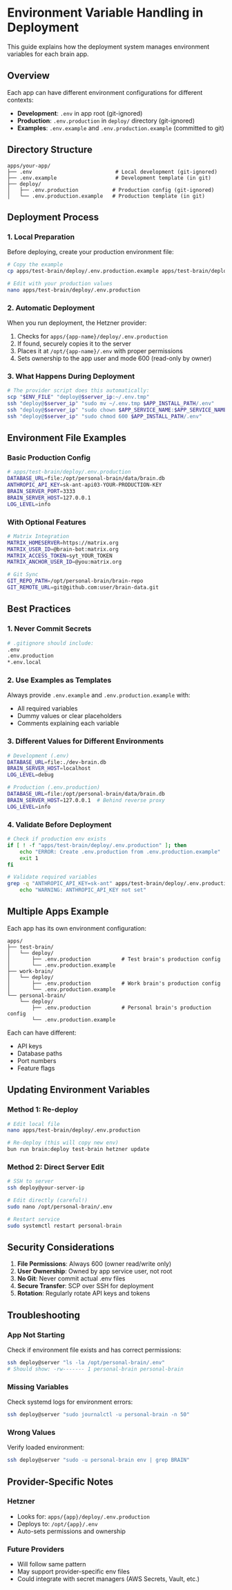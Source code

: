 # Environment Variable Handling in Deployment

This guide explains how the deployment system manages environment variables for each brain app.

## Overview

Each app can have different environment configurations for different contexts:

- **Development**: `.env` in app root (git-ignored)
- **Production**: `.env.production` in `deploy/` directory (git-ignored)
- **Examples**: `.env.example` and `.env.production.example` (committed to git)

## Directory Structure

```
apps/your-app/
├── .env                           # Local development (git-ignored)
├── .env.example                   # Development template (in git)
├── deploy/
│   ├── .env.production           # Production config (git-ignored)
│   └── .env.production.example   # Production template (in git)
```

## Deployment Process

### 1. Local Preparation

Before deploying, create your production environment file:

```bash
# Copy the example
cp apps/test-brain/deploy/.env.production.example apps/test-brain/deploy/.env.production

# Edit with your production values
nano apps/test-brain/deploy/.env.production
```

### 2. Automatic Deployment

When you run deployment, the Hetzner provider:

1. Checks for `apps/{app-name}/deploy/.env.production`
2. If found, securely copies it to the server
3. Places it at `/opt/{app-name}/.env` with proper permissions
4. Sets ownership to the app user and mode 600 (read-only by owner)

### 3. What Happens During Deployment

```bash
# The provider script does this automatically:
scp "$ENV_FILE" "deploy@$server_ip:~/.env.tmp"
ssh "deploy@$server_ip" "sudo mv ~/.env.tmp $APP_INSTALL_PATH/.env"
ssh "deploy@$server_ip" "sudo chown $APP_SERVICE_NAME:$APP_SERVICE_NAME $APP_INSTALL_PATH/.env"
ssh "deploy@$server_ip" "sudo chmod 600 $APP_INSTALL_PATH/.env"
```

## Environment File Examples

### Basic Production Config

```bash
# apps/test-brain/deploy/.env.production
DATABASE_URL=file:/opt/personal-brain/data/brain.db
ANTHROPIC_API_KEY=sk-ant-api03-YOUR-PRODUCTION-KEY
BRAIN_SERVER_PORT=3333
BRAIN_SERVER_HOST=127.0.0.1
LOG_LEVEL=info
```

### With Optional Features

```bash
# Matrix Integration
MATRIX_HOMESERVER=https://matrix.org
MATRIX_USER_ID=@brain-bot:matrix.org
MATRIX_ACCESS_TOKEN=syt_YOUR_TOKEN
MATRIX_ANCHOR_USER_ID=@you:matrix.org

# Git Sync
GIT_REPO_PATH=/opt/personal-brain/brain-repo
GIT_REMOTE_URL=git@github.com:user/brain-data.git
```

## Best Practices

### 1. Never Commit Secrets

```bash
# .gitignore should include:
.env
.env.production
*.env.local
```

### 2. Use Examples as Templates

Always provide `.env.example` and `.env.production.example` with:

- All required variables
- Dummy values or clear placeholders
- Comments explaining each variable

### 3. Different Values for Different Environments

```bash
# Development (.env)
DATABASE_URL=file:./dev-brain.db
BRAIN_SERVER_HOST=localhost
LOG_LEVEL=debug

# Production (.env.production)
DATABASE_URL=file:/opt/personal-brain/data/brain.db
BRAIN_SERVER_HOST=127.0.0.1  # Behind reverse proxy
LOG_LEVEL=info
```

### 4. Validate Before Deployment

```bash
# Check if production env exists
if [ ! -f "apps/test-brain/deploy/.env.production" ]; then
    echo "ERROR: Create .env.production from .env.production.example"
    exit 1
fi

# Validate required variables
grep -q "ANTHROPIC_API_KEY=sk-ant" apps/test-brain/deploy/.env.production || \
    echo "WARNING: ANTHROPIC_API_KEY not set"
```

## Multiple Apps Example

Each app has its own environment configuration:

```
apps/
├── test-brain/
│   └── deploy/
│       ├── .env.production          # Test brain's production config
│       └── .env.production.example
├── work-brain/
│   └── deploy/
│       ├── .env.production          # Work brain's production config
│       └── .env.production.example
└── personal-brain/
    └── deploy/
        ├── .env.production          # Personal brain's production config
        └── .env.production.example
```

Each can have different:

- API keys
- Database paths
- Port numbers
- Feature flags

## Updating Environment Variables

### Method 1: Re-deploy

```bash
# Edit local file
nano apps/test-brain/deploy/.env.production

# Re-deploy (this will copy new env)
bun run brain:deploy test-brain hetzner update
```

### Method 2: Direct Server Edit

```bash
# SSH to server
ssh deploy@your-server-ip

# Edit directly (careful!)
sudo nano /opt/personal-brain/.env

# Restart service
sudo systemctl restart personal-brain
```

## Security Considerations

1. **File Permissions**: Always 600 (owner read/write only)
2. **User Ownership**: Owned by app service user, not root
3. **No Git**: Never commit actual .env files
4. **Secure Transfer**: SCP over SSH for deployment
5. **Rotation**: Regularly rotate API keys and tokens

## Troubleshooting

### App Not Starting

Check if environment file exists and has correct permissions:

```bash
ssh deploy@server "ls -la /opt/personal-brain/.env"
# Should show: -rw------- 1 personal-brain personal-brain
```

### Missing Variables

Check systemd logs for environment errors:

```bash
ssh deploy@server "sudo journalctl -u personal-brain -n 50"
```

### Wrong Values

Verify loaded environment:

```bash
ssh deploy@server "sudo -u personal-brain env | grep BRAIN"
```

## Provider-Specific Notes

### Hetzner

- Looks for: `apps/{app}/deploy/.env.production`
- Deploys to: `/opt/{app}/.env`
- Auto-sets permissions and ownership

### Future Providers

- Will follow same pattern
- May support provider-specific env files
- Could integrate with secret managers (AWS Secrets, Vault, etc.)
